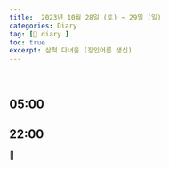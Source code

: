 ```yaml
---
title:  2023년 10월 28일 (토) ~ 29일 (일)
categories: Diary
tag: [📒 diary ]
toc: true
excerpt: 삼척 다녀옴 (장인어른 생신)
---
```

​
## 05:00

## 22:00

🌙

<br><br><br>